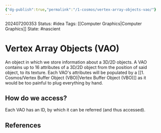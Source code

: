 ```yaml
---
{"dg-publish":true,"permalink":"/1-cosmos/vertex-array-objects-vao/"}
---
```


202407200353
Status: #idea
Tags: [[Computer Graphics\|Computer Graphics]]
State: #nascient
# Vertex Array Objects (VAO)

An object in which we store information about a 3D/2D objects. A VAO contains up to 16 attributes of a 3D/2D object from the position of said object, to its texture. Each VAO's attributes will be populated by a [[1. Cosmos/Vertex Buffer Object (VBO)\|Vertex Buffer Object (VBO)]] as it would be too painful to plug everything by hand.

## How do we access?
Each VAO has an ID, by which it can be referred (and thus accessed).







## References
